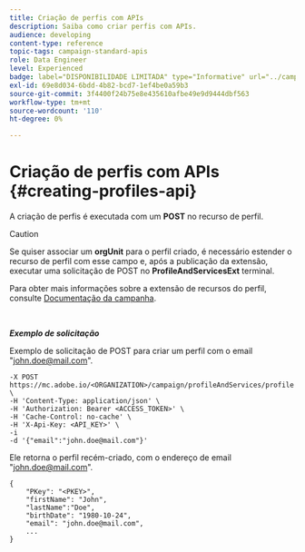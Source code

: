 ```yaml
---
title: Criação de perfis com APIs
description: Saiba como criar perfis com APIs.
audience: developing
content-type: reference
topic-tags: campaign-standard-apis
role: Data Engineer
level: Experienced
badge: label="DISPONIBILIDADE LIMITADA" type="Informative" url="../campaign-standard-migration-home.md" tooltip="Restrito a usuários migrados do Campaign Standard"
exl-id: 69e8d034-6bdd-4b82-bcd7-1ef4be0a59b3
source-git-commit: 3f4400f24b75e8e435610afbe49e9d9444dbf563
workflow-type: tm+mt
source-wordcount: '110'
ht-degree: 0%

---
```


# Criação de perfis com APIs {#creating-profiles-api}

A criação de perfis é executada com um **POST** no recurso de perfil.

>[!CAUTION]
>
>Se quiser associar um <b>orgUnit</b> para o perfil criado, é necessário estender o recurso de perfil com esse campo e, após a publicação da extensão, executar uma solicitação de POST no <b>ProfileAndServicesExt</b> terminal.
>
>Para obter mais informações sobre a extensão de recursos do perfil, consulte <a href="https://helpx.adobe.com/campaign/standard/administration/using/organizational-units.html#partitioning-profiles">Documentação da campanha</a>.

<br/>

***Exemplo de solicitação***

Exemplo de solicitação de POST para criar um perfil com o email &quot;john.doe@mail.com&quot;.

```
-X POST https://mc.adobe.io/<ORGANIZATION>/campaign/profileAndServices/profile \
-H 'Content-Type: application/json' \
-H 'Authorization: Bearer <ACCESS_TOKEN>' \
-H 'Cache-Control: no-cache' \
-H 'X-Api-Key: <API_KEY>' \
-i
-d '{"email":"john.doe@mail.com"}'
```

Ele retorna o perfil recém-criado, com o endereço de email &quot;john.doe@mail.com&quot;.

```
{
    "PKey": "<PKEY>",
    "firstName": "John",
    "lastName":"Doe",
    "birthDate": "1980-10-24",
    "email": "john.doe@mail.com",
    ...
}
```

